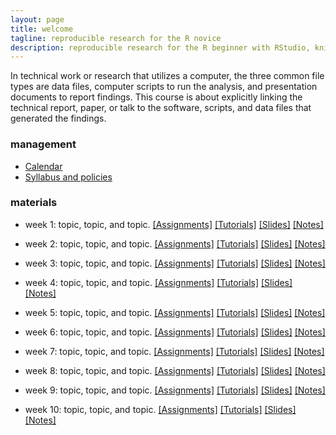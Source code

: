 ```yaml
---
layout: page
title: welcome
tagline: reproducible research for the R novice
description: reproducible research for the R beginner with RStudio, knitr
---
```


In technical work or research that utilizes a computer, the three common file types are 
data files, computer scripts to run the analysis, and presentation documents to report findings. This course is about explicitly linking the technical report, paper, or talk to the software, scripts, and data files that generated the findings. 

### management

- [Calendar](pages/item.html)
- [Syllabus and policies](pages/item.html)

### materials

- week 1: topic, topic, and topic. [[Assignments]](pages/item.html) [[Tutorials]](pages/item.html) [[Slides]](pages/item.html) [[Notes]](pages/item.html) 

- week 2: topic, topic, and topic. [[Assignments]](pages/item.html) [[Tutorials]](pages/item.html) [[Slides]](pages/item.html) [[Notes]](pages/item.html) 

- week 3: topic, topic, and topic. [[Assignments]](pages/item.html) [[Tutorials]](pages/item.html) [[Slides]](pages/item.html) [[Notes]](pages/item.html) 

- week 4: topic, topic, and topic. [[Assignments]](pages/item.html) [[Tutorials]](pages/item.html) [[Slides]](pages/item.html) [[Notes]](pages/item.html) 

- week 5: topic, topic, and topic. [[Assignments]](pages/item.html) [[Tutorials]](pages/item.html) [[Slides]](pages/item.html) [[Notes]](pages/item.html) 

- week 6: topic, topic, and topic. [[Assignments]](pages/item.html) [[Tutorials]](pages/item.html) [[Slides]](pages/item.html) [[Notes]](pages/item.html) 

- week 7: topic, topic, and topic. [[Assignments]](pages/item.html) [[Tutorials]](pages/item.html) [[Slides]](pages/item.html) [[Notes]](pages/item.html) 

- week 8: topic, topic, and topic. [[Assignments]](pages/item.html) [[Tutorials]](pages/item.html) [[Slides]](pages/item.html) [[Notes]](pages/item.html) 

- week 9: topic, topic, and topic. [[Assignments]](pages/item.html) [[Tutorials]](pages/item.html) [[Slides]](pages/item.html) [[Notes]](pages/item.html) 

- week 10: topic, topic, and topic. [[Assignments]](pages/item.html) [[Tutorials]](pages/item.html) [[Slides]](pages/item.html) [[Notes]](pages/item.html) 


